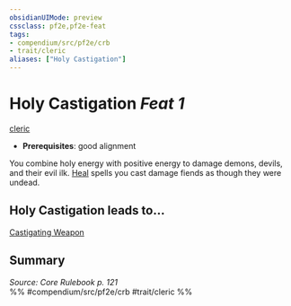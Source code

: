 ```yaml
---
obsidianUIMode: preview
cssclass: pf2e,pf2e-feat
tags:
- compendium/src/pf2e/crb
- trait/cleric
aliases: ["Holy Castigation"]
---
```

# Holy Castigation  *Feat 1*  
[cleric](rules/traits/cleric.md "Cleric Class Trait")  

- **Prerequisites**: good alignment

You combine holy energy with positive energy to damage demons, devils, and their evil ilk. [Heal](compendium/spells/heal.md) spells you cast damage fiends as though they were undead.

## Holy Castigation leads to...

[Castigating Weapon](compendium/feats/castigating-weapon.md)

## Summary

*Source: Core Rulebook p. 121*  
%% #compendium/src/pf2e/crb #trait/cleric %%